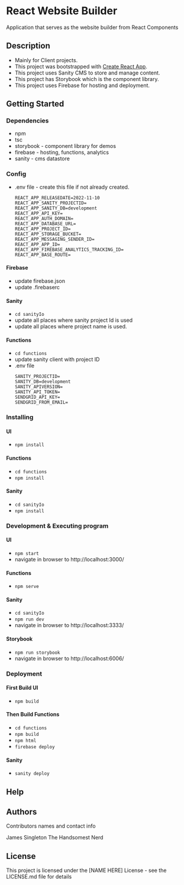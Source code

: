 # React Website Builder

Application that serves as the website builder from React Components

## Description

* Mainly for Client projects.
* This project was bootstrapped with [Create React App](https://github.com/facebook/create-react-app).
* This project uses Sanity CMS to store and manage content.
* This project has Storybook which is the component library.
* This project uses Firebase for hosting and deployment.

## Getting Started
### Dependencies
* npm
* tsc
* storybook - component library for demos
* firebase - hosting, functions, analytics
* sanity - cms datastore

### Config
* .env file - create this file if not already created.
  ```
  REACT_APP_RELEASEDATE=2022-11-10
  REACT_APP_SANITY_PROJECTID=
  REACT_APP_SANITY_DB=development
  REACT_APP_API_KEY=
  REACT_APP_AUTH_DOMAIN=
  REACT_APP_DATABASE_URL=
  REACT_APP_PROJECT_ID=
  REACT_APP_STORAGE_BUCKET=
  REACT_APP_MESSAGING_SENDER_ID=
  REACT_APP_APP_ID=
  REACT_APP_FIREBASE_ANALYTICS_TRACKING_ID=
  REACT_APP_BASE_ROUTE=
  ```

#### Firebase
* update firebase.json
* update .firebaserc
#### Sanity
* ```cd sanityIo```
* update all places where sanity project Id is used
* update all places where project name is used.
#### Functions
* ```cd functions```
* update sanity client with project ID
* .env file
  ```
  SANITY_PROJECTID=
  SANITY_DB=development
  SANITY_APIVERSION=
  SANITY_API_TOKEN=
  SENDGRID_API_KEY=
  SENDGRID_FROM_EMAIL=
  ```
### Installing
#### UI
* ```npm install```
#### Functions
* ```cd functions```
* ```npm install```
#### Sanity
* ```cd sanityIo```
* ```npm install```

### Development & Executing program
#### UI
* ```npm start```
* navigate in browser to http://localhost:3000/
#### Functions
* ```npm serve```
#### Sanity
* ```cd sanityIo```
* ```npm run dev```
* navigate in browser to http://localhost:3333/
#### Storybook
 * ```npm run storybook```
 * navigate in browser to http://localhost:6006/

### Deployment
#### First Build UI
* ```npm build```
#### Then Build Functions
* ```cd functions```
* ```npm build```
* ```npm html```
* ```firebase deploy```
#### Sanity
* ```sanity deploy```

## Help


## Authors

Contributors names and contact info

James Singleton
The Handsomest Nerd

## License

This project is licensed under the [NAME HERE] License - see the LICENSE.md file for details